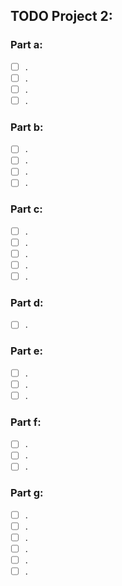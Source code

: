 ## TODO Project 2:


### Part a:

- [ ] .
- [ ] .
- [ ] .
- [ ] .

### Part b:

- [ ] .
- [ ] .
- [ ] .
- [ ] .

### Part c:

- [ ] .
- [ ] .
- [ ] .
- [ ] .
- [ ] .

### Part d:

- [ ] .

### Part e:

- [ ] .
- [ ] .
- [ ] .

### Part f:

- [ ] .
- [ ] .
- [ ] .

### Part g:

- [ ] .
- [ ] .
- [ ] .
- [ ] .
- [ ] .
- [ ] .
